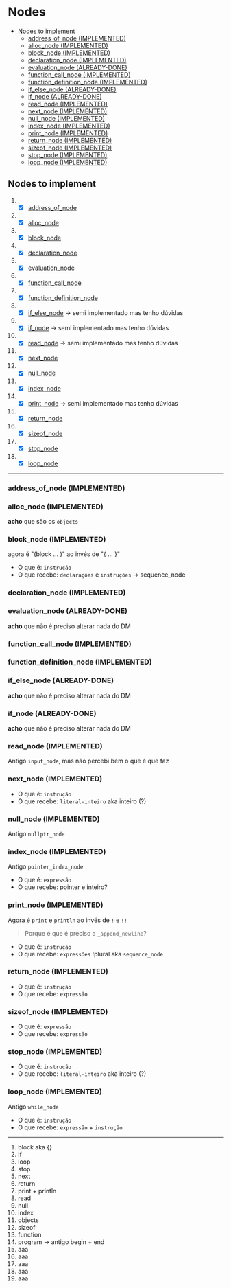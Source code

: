 # Nodes <!-- omit in toc -->

- [Nodes to implement](#nodes-to-implement)
  - [address_of_node (IMPLEMENTED)](#address_of_node-implemented)
  - [alloc_node (IMPLEMENTED)](#alloc_node-implemented)
  - [block_node (IMPLEMENTED)](#block_node-implemented)
  - [declaration_node (IMPLEMENTED)](#declaration_node-implemented)
  - [evaluation_node (ALREADY-DONE)](#evaluation_node-already-done)
  - [function_call_node (IMPLEMENTED)](#function_call_node-implemented)
  - [function_definition_node (IMPLEMENTED)](#function_definition_node-implemented)
  - [if_else_node (ALREADY-DONE)](#if_else_node-already-done)
  - [if_node (ALREADY-DONE)](#if_node-already-done)
  - [read_node (IMPLEMENTED)](#read_node-implemented)
  - [next_node (IMPLEMENTED)](#next_node-implemented)
  - [null_node (IMPLEMENTED)](#null_node-implemented)
  - [index_node (IMPLEMENTED)](#index_node-implemented)
  - [print_node (IMPLEMENTED)](#print_node-implemented)
  - [return_node (IMPLEMENTED)](#return_node-implemented)
  - [sizeof_node (IMPLEMENTED)](#sizeof_node-implemented)
  - [stop_node (IMPLEMENTED)](#stop_node-implemented)
  - [loop_node (IMPLEMENTED)](#loop_node-implemented)

## Nodes to implement

1. - [x] [address_of_node](#address_of_node-implemented)
2. - [x] [alloc_node](#alloc_node-implemented)
3. - [x] [block_node](#block_node-implemented)
4. - [x] [declaration_node](#declaration_node-implemented)
5. - [x] [evaluation_node](#evaluation_node-already-done)
6. - [x] [function_call_node](#function_call_node-implemented)
7. - [x] [function_definition_node](#function_definition_node-implemented)
8. - [x] [if_else_node](#if_else_node-already-done) -> semi implementado mas tenho dúvidas
9. - [x] [if_node](#if_node-already-done) -> semi implementado mas tenho dúvidas
10. - [x] [read_node](#read_node-implemented) -> semi implementado mas tenho dúvidas
11. - [x] [next_node](#next_node-implemented)
12. - [x] [null_node](#null_node-implemented)
13. - [x] [index_node](#index_node-implemented)
14. - [x] [print_node](#print_node-implemented) -> semi implementado mas tenho dúvidas
15. - [x] [return_node](#return_node-implemented)
16. - [x] [sizeof_node](#sizeof_node-implemented)
17. - [x] [stop_node](#stop_node-implemented)
18. - [x] [loop_node](#loop_node-implemented)

---

### address_of_node (IMPLEMENTED)

### alloc_node (IMPLEMENTED)

**acho** que são os `objects`

### block_node (IMPLEMENTED)

agora é "(block ... )" ao invés de "{ ... }"

- O que é: `instrução`
- O que recebe: `declarações` e `instruções` -> sequence_node

### declaration_node (IMPLEMENTED)

### evaluation_node (ALREADY-DONE)

**acho** que não é preciso alterar nada do DM

### function_call_node (IMPLEMENTED)

### function_definition_node (IMPLEMENTED)

### if_else_node (ALREADY-DONE)

**acho** que não é preciso alterar nada do DM

### if_node (ALREADY-DONE)

**acho** que não é preciso alterar nada do DM

### read_node (IMPLEMENTED)

Antigo `input_node`, mas não percebi bem o que é que faz

### next_node (IMPLEMENTED)

- O que é: `instrução`
- O que recebe: `literal-inteiro` aka inteiro (?)

### null_node (IMPLEMENTED)

Antigo `nullptr_node`

### index_node (IMPLEMENTED)

Antigo `pointer_index_node`

- O que é: `expressão`
- O que recebe: pointer e inteiro?

### print_node (IMPLEMENTED)

Agora é `print` e `println` ao invés de `!` e `!!`

> Porque é que é preciso a `_append_newline`?

- O que é: `instrução`
- O que recebe: `expressões` !plural aka `sequence_node`

### return_node (IMPLEMENTED)

- O que é: `instrução`
- O que recebe: `expressão`

### sizeof_node (IMPLEMENTED)

- O que é: `expressão`
- O que recebe: `expressão`

### stop_node (IMPLEMENTED)

- O que é: `instrução`
- O que recebe: `literal-inteiro` aka inteiro (?)

### loop_node (IMPLEMENTED)

Antigo `while_node`

- O que é: `instrução`
- O que recebe: `expressão` + `instrução`

---

1.  block aka {}
2.  if
3.  loop
4.  stop
5.  next
6.  return
7.  print + println
8.  read
9.  null
10. index
11. objects
12. sizeof
13. function
14. program -> antigo begin + end
15. aaa
16. aaa
17. aaa
18. aaa
19. aaa
